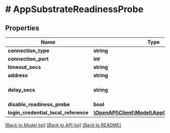# # AppSubstrateReadinessProbe

## Properties

Name | Type | Description | Notes
------------ | ------------- | ------------- | -------------
**connection_type** | **string** |  | [optional]
**connection_port** | **int** |  | [optional]
**timeout_secs** | **string** |  | [optional]
**address** | **string** |  | [optional]
**delay_secs** | **string** | Delay after substrate provision. | [optional]
**disable_readiness_probe** | **bool** |  | [optional]
**login_credential_local_reference** | [**\OpenAPI\Client\Model\AppCredentialReference**](AppCredentialReference.md) |  | [optional]

[[Back to Model list]](../../README.md#models) [[Back to API list]](../../README.md#endpoints) [[Back to README]](../../README.md)

